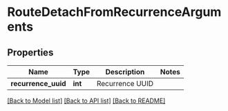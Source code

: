# RouteDetachFromRecurrenceArguments

## Properties
Name | Type | Description | Notes
------------ | ------------- | ------------- | -------------
**recurrence_uuid** | **int** | Recurrence UUID | 

[[Back to Model list]](../README.md#documentation-for-models) [[Back to API list]](../README.md#documentation-for-api-endpoints) [[Back to README]](../README.md)


